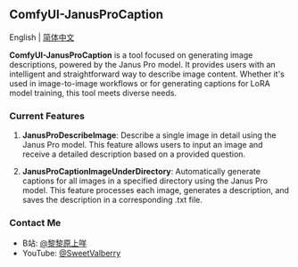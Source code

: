 ## ComfyUI-JanusProCaption

English | [简体中文](README_CN)

**ComfyUI-JanusProCaption** is a tool focused on generating image descriptions, powered by the Janus Pro model. It provides users with an intelligent and straightforward way to describe image content. Whether it's used in image-to-image workflows or for generating captions for LoRA model training, this tool meets diverse needs. <br>

### Current Features

1. **JanusProDescribeImage**: Describe a single image in detail using the Janus Pro model. This feature allows users to input an image and receive a detailed description based on a provided question. <br>

2. **JanusProCaptionImageUnderDirectory**: Automatically generate captions for all images in a specified directory using the Janus Pro model. This feature processes each image, generates a description, and saves the description in a corresponding .txt file. <br>

### Contact Me

- B站: [@黎黎原上咩](https://space.bilibili.com/449342345)
- YouTube: [@SweetValberry](https://www.youtube.com/@SweetValberry)
